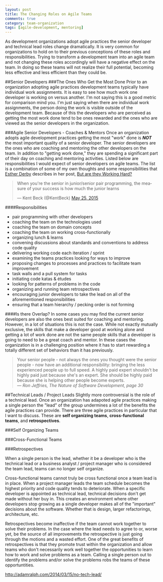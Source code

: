 ```yaml
---
layout: post
title: The Changing Roles on Agile Teams 
comments: true
category: team-organization
tags: [agile-development, mentoring]
---
```

As development organizations adopt agile practices the senior developer and technical lead roles change dramatically. It is very common for organizations to hold on to their previous conceptions of these roles and responsibilities. Trying to transform a development team into an agile team and not changing these roles accordingly will have a negative effect on the team. In doing so these teams will not realize their full potential, becoming less effective and less efficient than they could be.

##Senior Developers
###The Ones Who Get the Most Done
Prior to an organization adopting agile practices development teams typically have individual work assignments. It is easy to see how much work one developer is working on versus another. I'm not saying this is a good metric for comparison mind you. I'm just saying when there are individual work assignments, the person doing the work is visible outside of the development team. Because of this the developers who are perceived as getting the most work done tend to be ones rewarded and the ones who are viewed as the senior developers in the organization.

###Agile Senior Developers - Coaches & Mentors
Once an organization adopts agile development practices getting the most "work" done is __*NOT*__ the most important quality of a senior developer. The senior developers are the ones who are coaching and mentoring the other developers on the team. In addition to "getting work done," they are spending a significant part of their day on coaching and mentoring activities. Listed below are responsibilities I would expect of senior developers on agile teams. The list is a combination of some of my own thoughts and some responsibilities that [Esther Derby](http://www.estherderby.com/ "Esther Derby's website") describes in her post, [But are they Working Hard?](http://www.estherderby.com/2012/02/but-are-they-working-hard.html)

<blockquote class="twitter-tweet" lang="en"><p lang="en" dir="ltr">When you&#39;re the senior in junior/senior pair programming, the measure of your success is how much the junior learns</p>&mdash; Kent Beck (@KentBeck) <a href="https://twitter.com/KentBeck/status/602892538337337345">May 25, 2015</a></blockquote>
<script async src="//platform.twitter.com/widgets.js" charset="utf-8"></script>

####Responsibilities
* pair programming with other developers
* coaching the team on the technologies used
* coaching the team on domain concepts
* coaching the team on working cross-functionally
* organizing lunch & learns
* convening discussions about standards and conventions to address code quality
* delivering working code each iteration / sprint
* examining the teams practices looking for ways to improve
* proposing changes to processes and practices to facilitate team improvement
* task walls and a pull system for tasks
* initiating code katas & &eacute;tudes
* looking for patterns of problems in the code
* organizing and running team retrospectives
* encouraging junior developers to take the lead on all of the aforementioned responsibilities
* ensuring that a team hierarchy / pecking order is not forming

####Is there Overlap?
In some cases you may find the current senior developers are also the ones best suited for coaching and mentoring. However, in a lot of situations this is not the case. While not exactly mutually exclusive, the skills that make a developer good at working alone and getting a lot of work done are not the same people skills that a developer is going to need to be a great coach and mentor. In these cases the organization is in a challenging position where it has to start rewarding a totally different set of behaviors than it has previously. 

> 
> Your senior people - not always the ones you thought were the senior people - now have an additional responsibility: bringing the less experienced people up to full speed. A highly paid expert shouldn't be highly paid just because she's an expert. She should be highly paid because she is helping other people become experts.  
> &mdash; _Ron Jeffries, The Nature of Software Development, page 30_  
>

##Technical Leads / Project Leads
Slightly more controversial is the role of a technical lead. Once an organization has adapoted agile practices making a single person the "lead" of the group undermines a lot of the benefits the agile practices can provide. There are three agile practices in particular that I want to discuss. These are **self organizing teams**,  **cross-functional teams**, and **retrospectives**. 

###Self Organizing Teams


###Cross-Functional Teams

###Retrospectives

When a single person is the lead, whether it be a developer who is the technical lead or a business analyst / project manager who is considered the team lead, teams can no longer self organize.

Cross-functional teams cannot truly be cross functional once a team lead is in place. When a project manager leads the team schedule becomes the highest priority and code quality tends to deteriorate. When a specific developer is appointed as technical lead, technical decisions don't get made without her buy in. This creates an environment where other developers stop growing as a single developer makes all of the "important" decisions about the software. Whether that is design, larger refactorings, architecture, etc.

Retrospectives become inaffective if the team cannot work together to solve their problems. In the case where the lead needs to agree to or, worse yet, be the source of all improvements the retrospective is just going through the motions and a wasted effort. One of the great benefits of retrospectives is that they promote trust within the organization and allow teams who don't necessarily work well together the opportunities to learn how to work and solve problems as a team.  Calling a single person out to identify the problems and/or solve the problems robs the teams of these opportuntities.

http://adamralph.com/2014/03/15/no-tech-lead/
